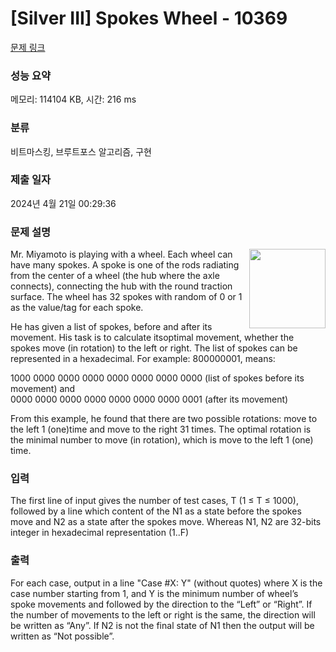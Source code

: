 # [Silver III] Spokes Wheel - 10369 

[문제 링크](https://www.acmicpc.net/problem/10369) 

### 성능 요약

메모리: 114104 KB, 시간: 216 ms

### 분류

비트마스킹, 브루트포스 알고리즘, 구현

### 제출 일자

2024년 4월 21일 00:29:36

### 문제 설명

<p><img alt="" src="https://www.acmicpc.net/upload/images2/wheel.png" style="float:right; height:127px; width:122px">Mr. Miyamoto is playing with a wheel. Each wheel can have many spokes. A spoke is one of the rods radiating from the center of a wheel (the hub where the axle connects), connecting the hub with the round traction surface. The wheel has 32 spokes with random of 0 or 1 as the value/tag for each spoke.</p>

<p>He has given a list of spokes, before and after its movement. His task is to calculate itsoptimal movement, whether the spokes move (in rotation) to the left or right. The list of spokes can be represented in a hexadecimal. For example: 800000001, means: </p>

<p>1000 0000 0000 0000 0000 0000 0000 0000 (list of spokes before its movement) and <br>
0000 0000 0000 0000 0000 0000 0000 0001 (after its movement)</p>

<p>From this example, he found that there are two possible rotations: move to the left 1 (one)time and move to the right 31 times. The optimal rotation is the minimal number to move (in rotation), which is move to the left 1 (one) time.</p>

### 입력 

 <p>The first line of input gives the number of test cases, T (1 ≤ T ≤ 1000), followed by a line which content of the N1 as a state before the spokes move and N2 as a state after the spokes move. Whereas N1, N2 are 32-bits integer in hexadecimal representation (1..F)</p>

<p> </p>

### 출력 

 <p>For each case, output in a line "Case #X: Y" (without quotes) where X is the case number starting from 1, and Y is the minimum number of wheel’s spoke movements and followed by the direction to the “Left” or “Right”. If the number of movements to the left or right is the same, the direction will be written as “Any”. If N2 is not the final state of N1 then the output will be written as “Not possible”.</p>

